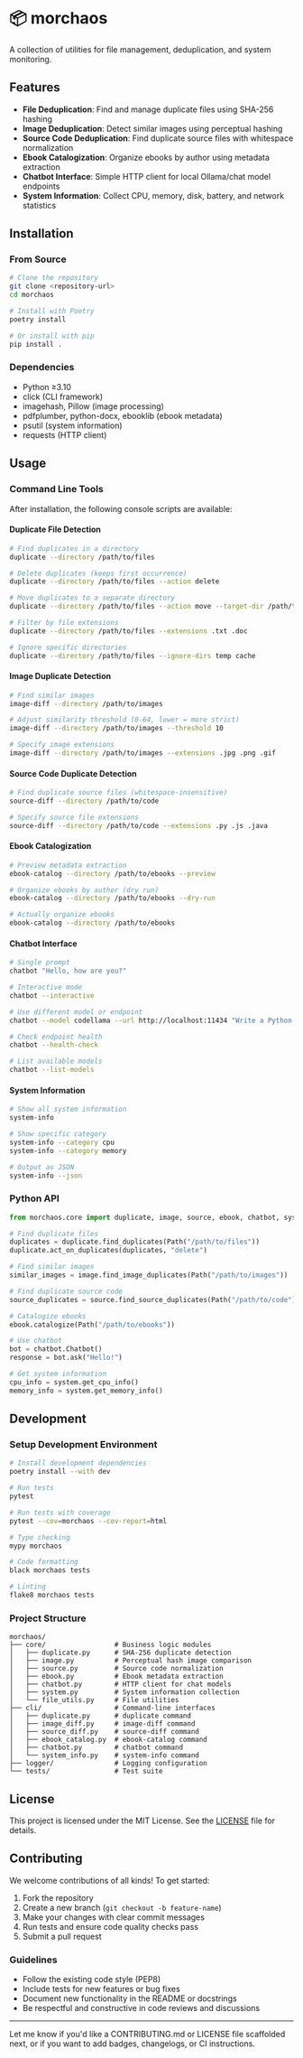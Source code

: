 # 📦 morchaos

A collection of utilities for file management, deduplication, and system monitoring.

## Features

- **File Deduplication**: Find and manage duplicate files using SHA-256 hashing
- **Image Deduplication**: Detect similar images using perceptual hashing
- **Source Code Deduplication**: Find duplicate source files with whitespace normalization
- **Ebook Catalogization**: Organize ebooks by author using metadata extraction
- **Chatbot Interface**: Simple HTTP client for local Ollama/chat model endpoints
- **System Information**: Collect CPU, memory, disk, battery, and network statistics

## Installation

### From Source

```bash
# Clone the repository
git clone <repository-url>
cd morchaos

# Install with Poetry
poetry install

# Or install with pip
pip install .
```

### Dependencies

- Python ≥3.10
- click (CLI framework)
- imagehash, Pillow (image processing)
- pdfplumber, python-docx, ebooklib (ebook metadata)
- psutil (system information)
- requests (HTTP client)

## Usage

### Command Line Tools

After installation, the following console scripts are available:

#### Duplicate File Detection
```bash
# Find duplicates in a directory
duplicate --directory /path/to/files

# Delete duplicates (keeps first occurrence)
duplicate --directory /path/to/files --action delete

# Move duplicates to a separate directory
duplicate --directory /path/to/files --action move --target-dir /path/to/duplicates

# Filter by file extensions
duplicate --directory /path/to/files --extensions .txt .doc

# Ignore specific directories
duplicate --directory /path/to/files --ignore-dirs temp cache
```

#### Image Duplicate Detection
```bash
# Find similar images
image-diff --directory /path/to/images

# Adjust similarity threshold (0-64, lower = more strict)
image-diff --directory /path/to/images --threshold 10

# Specify image extensions
image-diff --directory /path/to/images --extensions .jpg .png .gif
```

#### Source Code Duplicate Detection
```bash
# Find duplicate source files (whitespace-insensitive)
source-diff --directory /path/to/code

# Specify source file extensions
source-diff --directory /path/to/code --extensions .py .js .java
```

#### Ebook Catalogization
```bash
# Preview metadata extraction
ebook-catalog --directory /path/to/ebooks --preview

# Organize ebooks by author (dry run)
ebook-catalog --directory /path/to/ebooks --dry-run

# Actually organize ebooks
ebook-catalog --directory /path/to/ebooks
```

#### Chatbot Interface
```bash
# Single prompt
chatbot "Hello, how are you?"

# Interactive mode
chatbot --interactive

# Use different model or endpoint
chatbot --model codellama --url http://localhost:11434 "Write a Python function"

# Check endpoint health
chatbot --health-check

# List available models
chatbot --list-models
```

#### System Information
```bash
# Show all system information
system-info

# Show specific category
system-info --category cpu
system-info --category memory

# Output as JSON
system-info --json
```

### Python API

```python
from morchaos.core import duplicate, image, source, ebook, chatbot, system

# Find duplicate files
duplicates = duplicate.find_duplicates(Path("/path/to/files"))
duplicate.act_on_duplicates(duplicates, "delete")

# Find similar images
similar_images = image.find_image_duplicates(Path("/path/to/images"))

# Find duplicate source code
source_duplicates = source.find_source_duplicates(Path("/path/to/code"))

# Catalogize ebooks
ebook.catalogize(Path("/path/to/ebooks"))

# Use chatbot
bot = chatbot.Chatbot()
response = bot.ask("Hello!")

# Get system information
cpu_info = system.get_cpu_info()
memory_info = system.get_memory_info()
```

## Development

### Setup Development Environment

```bash
# Install development dependencies
poetry install --with dev

# Run tests
pytest

# Run tests with coverage
pytest --cov=morchaos --cov-report=html

# Type checking
mypy morchaos

# Code formatting
black morchaos tests

# Linting
flake8 morchaos tests
```

### Project Structure

```
morchaos/
├── core/                 # Business logic modules
│   ├── duplicate.py      # SHA-256 duplicate detection
│   ├── image.py          # Perceptual hash image comparison
│   ├── source.py         # Source code normalization
│   ├── ebook.py          # Ebook metadata extraction
│   ├── chatbot.py        # HTTP client for chat models
│   ├── system.py         # System information collection
│   └── file_utils.py     # File utilities
├── cli/                  # Command-line interfaces
│   ├── duplicate.py      # duplicate command
│   ├── image_diff.py     # image-diff command
│   ├── source_diff.py    # source-diff command
│   ├── ebook_catalog.py  # ebook-catalog command
│   ├── chatbot.py        # chatbot command
│   └── system_info.py    # system-info command
├── logger/               # Logging configuration
└── tests/                # Test suite
```

## License

This project is licensed under the MIT License. See the [LICENSE](LICENSE) file for details.

## Contributing

We welcome contributions of all kinds! To get started:

1. Fork the repository
2. Create a new branch (`git checkout -b feature-name`)
3. Make your changes with clear commit messages
4. Run tests and ensure code quality checks pass
5. Submit a pull request

### Guidelines

- Follow the existing code style (PEP8)
- Include tests for new features or bug fixes
- Document new functionality in the README or docstrings
- Be respectful and constructive in code reviews and discussions

---

Let me know if you'd like a CONTRIBUTING.md or LICENSE file scaffolded next, or if you want to add badges, changelogs, or CI instructions.
